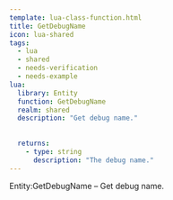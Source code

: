 ```yaml
---
template: lua-class-function.html
title: GetDebugName
icon: lua-shared
tags:
  - lua
  - shared
  - needs-verification
  - needs-example
lua:
  library: Entity
  function: GetDebugName
  realm: shared
  description: "Get debug name."
  
  
  returns:
    - type: string
      description: "The debug name."
---
```


<div class="lua__search__keywords">
Entity:GetDebugName &#x2013; Get debug name.
</div>
